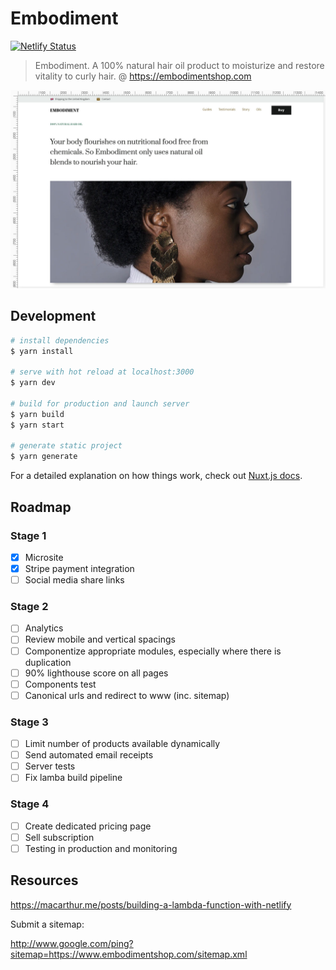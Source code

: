 # Embodiment

[![Netlify Status](https://api.netlify.com/api/v1/badges/abc3f4f9-c03f-4f62-9bb1-b7e19425e6ab/deploy-status)](https://app.netlify.com/sites/embodiment/deploys)

> Embodiment. A 100% natural hair oil product to moisturize and restore vitality to curly hair. @ https://embodimentshop.com

![](site/assets/images/screenshot.jpg)

## Development

```bash
# install dependencies
$ yarn install

# serve with hot reload at localhost:3000
$ yarn dev

# build for production and launch server
$ yarn build
$ yarn start

# generate static project
$ yarn generate
```

For a detailed explanation on how things work, check out [Nuxt.js docs](https://nuxtjs.org).

## Roadmap

### Stage 1

- [x] Microsite
- [x] Stripe payment integration
- [ ] Social media share links

### Stage 2

- [ ] Analytics
- [ ] Review mobile and vertical spacings
- [ ] Componentize appropriate modules, especially where there is duplication
- [ ] 90% lighthouse score on all pages
- [ ] Components test
- [ ] Canonical urls and redirect to www (inc. sitemap)

### Stage 3

- [ ] Limit number of products available dynamically
- [ ] Send automated email receipts
- [ ] Server tests
- [ ] Fix lamba build pipeline

### Stage 4

- [ ] Create dedicated pricing page
- [ ] Sell subscription
- [ ] Testing in production and monitoring

## Resources

https://macarthur.me/posts/building-a-lambda-function-with-netlify

Submit a sitemap:

http://www.google.com/ping?sitemap=https://www.embodimentshop.com/sitemap.xml
